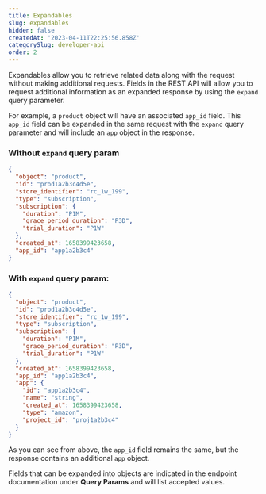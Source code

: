 ```yaml
---
title: Expandables
slug: expandables
hidden: false
createdAt: '2023-04-11T22:25:56.858Z'
categorySlug: developer-api
order: 2
---
```

Expandables allow you to retrieve related data along with the request without making additional requests. Fields in the REST API will allow you to request additional information as an expanded response by using the `expand` query parameter. 

For example, a `product` object will have an associated `app_id` field. This `app_id` field can be expanded in the same request with the `expand` query parameter and will include an `app` object in the response. 

### Without `expand` query param

```json GET /products/prod1a2b3c4d5
{  
  "object": "product",  
  "id": "prod1a2b3c4d5e",  
  "store_identifier": "rc_1w_199",  
  "type": "subscription",  
  "subscription": {  
    "duration": "P1M",  
    "grace_period_duration": "P3D",  
    "trial_duration": "P1W"  
  },  
  "created_at": 1658399423658,  
  "app_id": "app1a2b3c4"  
}
```



### With `expand` query param:

```json GET /products/prod1a2b3c4d5?expand=app
{  
  "object": "product",  
  "id": "prod1a2b3c4d5e",  
  "store_identifier": "rc_1w_199",  
  "type": "subscription",  
  "subscription": {  
    "duration": "P1M",  
    "grace_period_duration": "P3D",  
    "trial_duration": "P1W"  
  },  
  "created_at": 1658399423658,  
  "app_id": "app1a2b3c4",  
  "app": {  
    "id": "app1a2b3c4",  
    "name": "string",  
    "created_at": 1658399423658,  
    "type": "amazon",  
    "project_id": "proj1a2b3c4"  
  }  
}
```



As you can see from above, the `app_id` field remains the same, but the response contains an additional `app` object. 

Fields that can be expanded into objects are indicated in the endpoint documentation under **Query Params** and will list accepted values.